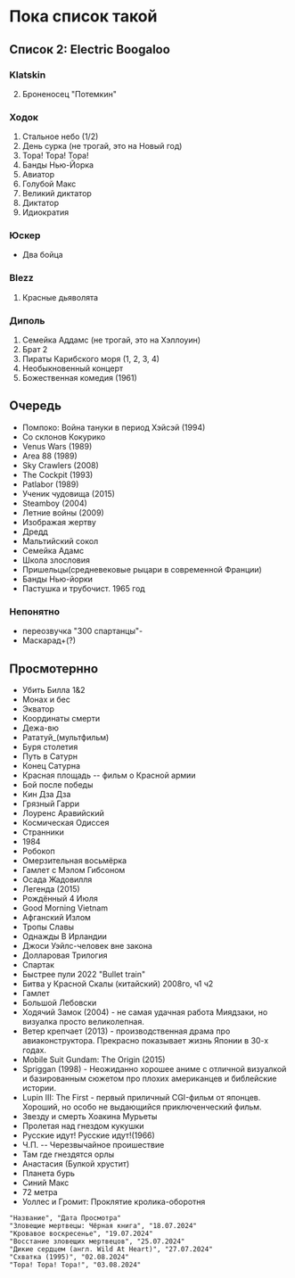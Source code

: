 # Пока список такой

## Список 2: Electric Boogaloo

### Klatskin

2. Броненосец "Потемкин"

### Ходок

1. Стальное небо (1/2)
2. День сурка (не трогай, это на Новый год)
3. Тора! Тора! Тора!
4. Банды Нью-Йорка
5. Авиатор
6. Голубой Макс
7. Великий диктатор
8. Диктатор
9. Идиократия

### Юскер

- Два бойца

### Blezz

1. Красные дьяволята

### Диполь

1. Семейка Аддамс (не трогай, это на Хэллоуин)
2. Брат 2
4. Пираты Карибского моря (1, 2, 3, 4)
5. Необыкновенный концерт
6. Божественная комедия (1961)

## Очередь

- Помпоко: Война тануки в период Хэйсэй (1994)
- Со склонов Кокурико
- Venus Wars (1989)
- Area 88 (1989)
- Sky Crawlers (2008)
- The Cockpit (1993)
- Patlabor (1989)
- Ученик чудовища (2015)
- Steamboy (2004)
- Летние войны (2009)
- Изображая жертву
- Дредд
- Мальтийский сокол
- Семейка Адамс 
- Школа злословия
- Пришельцы(средневековые рыцари в современной Франции)
- Банды Нью-йорки
- Пастушка и трубочист. 1965 год

### Непонятно

- переозвучка "300 спартанцы"-
- Маскарад+(?)

## Просмотернно

- Убить Билла 1&2 
- Монах и бес 
- Экватор 
- Координаты смерти 
- Дежа-вю 
- Рататуй_(мультфильм) 
- Буря столетия 
- Путь в Сатурн 
- Конец Сатурна 
- Красная площадь -- фильм о Красной армии 
- Бой после победы 
- Кин Дза Дза 
- Грязный Гарри 
- Лоуренс Аравийский 
- Космическая Одиссея 
- Странники
- 1984
- Робокоп
- Омерзительная восьмёрка
- Гамлет с Мэлом Гибсоном
- Осада Жадовилля
- Легенда (2015)
- Рождённый 4 Июля
- Good Morning Vietnam
- Афганский Излом
- Тропы Славы
- Однажды В Ирландии
- Джоси Уэйлс-человек вне закона
- Долларовая Трилогия
- Спартак
- Быстрее пули 2022 "Bullet train"
- Битва у Красной Скалы (китайский) 2008го, ч1 ч2
- Гамлет
- Большой Лебовски
- Ходячий Замок (2004) - не самая удачная работа Миядзаки, но визуалка просто великолепная.
- Ветер крепчает (2013) - производственная драма про авиаконструктора. Прекрасно показывает жизнь Японии в 30-х годах.
- Mobile Suit Gundam: The Origin (2015)
- Spriggan (1998) - Неожиданно хорошее аниме с отличной визуалкой и базированным сюжетом про плохих американцев и библейские истории.
- Lupin III: The First - первый приличный CGI-фильм от японцев. Хороший, но особо не выдающийся приключенческий фильм.
- Звезду и смерть Хоакина Мурьеты
- Пролетая над гнездом кукушки
- Русские идут! Русские идут!(1966)
- Ч.П. -- Черезвычайное проишествие
- Там где гнездятся орлы
- Анастасия (Булкой хрустит)
- Планета бурь
- Синий Макс
- 72 метра
- Уоллес и Громит: Проклятие кролика-оборотня

```csv
"Название", "Дата Просмотра"
"Зловещие мертвецы: Чёрная книга", "18.07.2024"
"Кровавое воскресенье", "19.07.2024"
"Восстание зловещих мертвецов", "25.07.2024"
"Дикие сердцем (англ. Wild At Heart)", "27.07.2024"
"Схватка (1995)", "02.08.2024"
"Тора! Тора! Тора!", "03.08.2024"

```